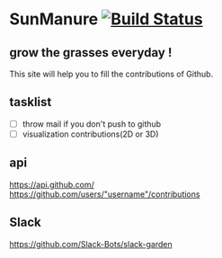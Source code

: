 # SunManure  [![Build Status](https://travis-ci.org/abouthiroppy/sunmanure.svg)](https://travis-ci.org/abouthiroppy/sunmanure)

## grow the grasses everyday !

This site will help you to fill the contributions of Github.  

## tasklist
- [ ] throw mail if you don't push to github
- [ ] visualization contributions(2D or 3D)

## api 
https://api.github.com/  
https://github.com/users/"username"/contributions  

## Slack
https://github.com/Slack-Bots/slack-garden



